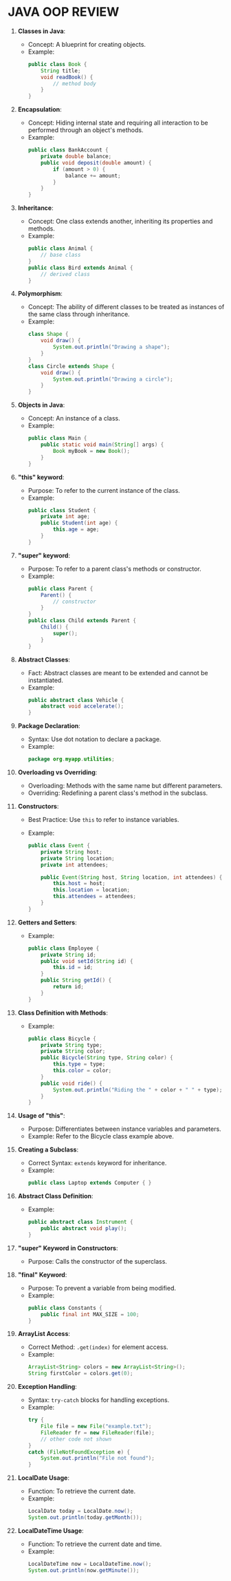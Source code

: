 # **JAVA OOP REVIEW**

1. **Classes in Java**:

   - Concept: A blueprint for creating objects.
   - Example:
     ```java
     public class Book {
         String title;
         void readBook() {
             // method body
         }
     }
     ```

2. **Encapsulation**:

   - Concept: Hiding internal state and requiring all interaction to be performed through an object's methods.
   - Example:
     ```java
     public class BankAccount {
         private double balance;
         public void deposit(double amount) {
             if (amount > 0) {
                 balance += amount;
             }
         }
     }
     ```

3. **Inheritance**:

   - Concept: One class extends another, inheriting its properties and methods.
   - Example:
     ```java
     public class Animal {
         // base class
     }
     public class Bird extends Animal {
         // derived class
     }
     ```

4. **Polymorphism**:

   - Concept: The ability of different classes to be treated as instances of the same class through inheritance.
   - Example:
     ```java
     class Shape {
         void draw() {
             System.out.println("Drawing a shape");
         }
     }
     class Circle extends Shape {
         void draw() {
             System.out.println("Drawing a circle");
         }
     }
     ```

5. **Objects in Java**:

   - Concept: An instance of a class.
   - Example:
     ```java
     public class Main {
         public static void main(String[] args) {
             Book myBook = new Book();
         }
     }
     ```

6. **"this" keyword**:

   - Purpose: To refer to the current instance of the class.
   - Example:
     ```java
     public class Student {
         private int age;
         public Student(int age) {
             this.age = age;
         }
     }
     ```

7. **"super" keyword**:

   - Purpose: To refer to a parent class's methods or constructor.
   - Example:
     ```java
     public class Parent {
         Parent() {
             // constructor
         }
     }
     public class Child extends Parent {
         Child() {
             super();
         }
     }
     ```

8. **Abstract Classes**:

   - Fact: Abstract classes are meant to be extended and cannot be instantiated.
   - Example:
     ```java
     public abstract class Vehicle {
         abstract void accelerate();
     }
     ```

9. **Package Declaration**:

   - Syntax: Use dot notation to declare a package.
   - Example:
     ```java
     package org.myapp.utilities;
     ```

10. **Overloading vs Overriding**:

    - Overloading: Methods with the same name but different parameters.
    - Overriding: Redefining a parent class's method in the subclass.

11. **Constructors**:

    - Best Practice: Use `this` to refer to instance variables.
    - Example:

      ```java
      public class Event {
          private String host;
          private String location;
          private int attendees;

          public Event(String host, String location, int attendees) {
              this.host = host;
              this.location = location;
              this.attendees = attendees;
          }
      }
      ```

12. **Getters and Setters**:

    - Example:
      ```java
      public class Employee {
          private String id;
          public void setId(String id) {
              this.id = id;
          }
          public String getId() {
              return id;
          }
      }
      ```

13. **Class Definition with Methods**:

    - Example:
      ```java
      public class Bicycle {
          private String type;
          private String color;
          public Bicycle(String type, String color) {
              this.type = type;
              this.color = color;
          }
          public void ride() {
              System.out.println("Riding the " + color + " " + type);
          }
      }
      ```

14. **Usage of "this"**:

    - Purpose: Differentiates between instance variables and parameters.
    - Example: Refer to the Bicycle class example above.

15. **Creating a Subclass**:

    - Correct Syntax: `extends` keyword for inheritance.
    - Example:
      ```java
      public class Laptop extends Computer { }
      ```

16. **Abstract Class Definition**:

    - Example:
      ```java
      public abstract class Instrument {
          public abstract void play();
      }
      ```

17. **"super" Keyword in Constructors**:

    - Purpose: Calls the constructor of the superclass.

18. **"final" Keyword**:

    - Purpose: To prevent a variable from being modified.
    - Example:
      ```java
      public class Constants {
          public final int MAX_SIZE = 100;
      }
      ```

19. **ArrayList Access**:

    - Correct Method: `.get(index)` for element access.
    - Example:
      ```java
      ArrayList<String> colors = new ArrayList<String>();
      String firstColor = colors.get(0);
      ```

20. **Exception Handling**:

    - Syntax: `try-catch` blocks for handling exceptions.
    - Example:
      ```java
      try {
          File file = new File("example.txt");
          FileReader fr = new FileReader(file);
          // other code not shown
      }
      catch (FileNotFoundException e) {
          System.out.println("File not found");
      }
      ```

21. **LocalDate Usage**:

    - Function: To retrieve the current date.
    - Example:
      ```java
      LocalDate today = LocalDate.now();
      System.out.println(today.getMonth());
      ```

22. **LocalDateTime Usage**:
    - Function: To retrieve the current date and time.
    - Example:
      ```java
      LocalDateTime now = LocalDateTime.now();
      System.out.println(now.getMinute());
      ```
